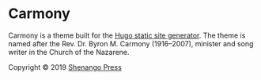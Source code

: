 # Carmony

Carmony is a theme built for the [Hugo static site generator](https://gohugo.io/). The theme is named after the Rev. Dr. Byron M. Carmony (1916–2007), minister and song writer in the Church of the Nazarene.

Copyright &copy; 2019 [Shenango Press](https://github.com/shenangopress/)
